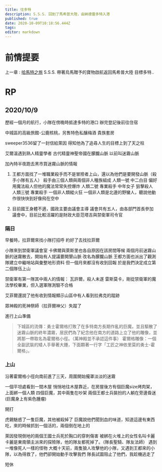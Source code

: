 ```yaml
---
title: 往多特
description: S.S.S. 回到了馬希普大陸，由納德雷多特入港
published: true
date: 2020-10-09T10:18:56.444Z
tags: 
editor: markdown
---
```


# 前情提要
上一章 : [哈馬特之旅](/故事/冒險章節/哈馬特之旅)
S.S.S. 帶著烏馬贈予的寶物啟航返回馬希普大陸
目標多特..

# RP
## 2020/10/9

歷經一個月的航行，小隊在傍晚時抵達多特的港口
辦完登記後前往住宿

中城區的高級旅館-公鹿核桃，另售特色私釀梅酒
貴族套房

sweeper3536留了一封信給萊因
得知他為了追尋人生的目標上到了天之柱

艾爾溫遇到熟人精靈學者
古代精靈神聖帝國在朦朧山脈
以前叫迷霧山脈

加內特半夜跑去黑市買迷霧山脈的情報
1. 王都方面找了一堆職業殺手而不是冒險者上山，還以為他們是要開發山脈（殺手小隊有五人）
殺手由三個人類與兩個非人種族組成
人類一號 中二白目 偏好用魔法殺人但他的魔法常常失控爆炸
人類二號 專業殺手 中年女子 狙擊殺人
人類三號 專業殺手
一個非人類縱火狂
一個非人類是北邊的野蠻人，聽說他動作很快快到好像飛在空中

2. 目前國王身體不適，國政主要由議會主導
議會共有五人，由各部門首長參加
議會中，目前比較活躍的是財政大臣范塔吉與禁衛軍司令官

### 隔日
早餐時，拉菲爾來找小隊打招呼
約好了去找拉菲爾

小隊來到禁衛軍議會室
卡佛爾與萊斯里也各自原因在該房間等候
兩個月前迷霧山脈的迷霧散去，開始有人提議要開墾山脈
改名為朦朧山脈
王都方面也派出了觀測隊建立中繼哨站與彙整地形資料
但一個月來都沒有收到回報
於是我們決定成立第二個隊伍上山

禁衛軍有第一隊其中兩人的情報：
瓦許爾，殺人未遂
雷斯莫卡，剛從禁衛軍的魔法學校畢業，但入選軍隊測驗不合格

艾菲爾還說了他有收到情報顯示山區中有人看到拉弗克的蹤跡

眾神殿的死神祭師（拉菲爾神父）失蹤了

進行上山準備

>下城區的流傳：勇士霍爾格打敗了在多特南方長期作亂的巨魔，並且驅散了迷霧山脈的終年濃霧，居民們為了紀念他在南方的道路上立了他的雕像，並將那一帶取名為霍爾格小徑。（萬神殿並不承認這件事）
霍爾格雕像：一個全副武裝的矮人手舉著大錘，下面顆著一行字「工匠之神依里莫的勇士-霍爾格」。

### 上山
沿著霍爾格小徑向南前進了三天，周圍開始攏罩淡淡的迷霧

一個平坦處看到一間木屋
悄悄地往木屋靠近，在房屋後方有個巨魔size烤肉架，上面綁一個人類
四個巨魔，其中兩隻在吵架
兩個王都士兵裝扮的人躺在旁邊昏迷
(巨魔身上有紫色腫瘤)

開打

虎錫魅惑了一隻巨魔，其他被殺掉了
巨魔說他們聞到血的味道，知道這邊有東西吃，來的時候抓到一個活的，兩個倒在地上的

萊因發現倒地的兩個王國士兵死於胸口的穿刺傷害
被綁在火堆上的女性名叫卡麗
卡麗是東南領主派來的探險隊，他的隊友都死掉了。（隊長聖騎、隊友法師）
遇到一堆像死人一樣的怪物
大概十天前，兩隻狼人攻擊他的小隊，又遇到王都來的小隊，以為得救了，他們卻開始動手攻擊我們
隊長試圖阻止了他們，我趁機逃走了

短休


